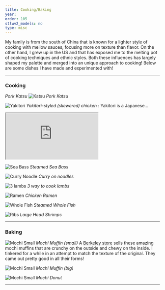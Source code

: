```yaml
---
title: Cooking/Baking
year:   
order: 105
stlwv2_models: no
type: misc
---
```


My family is from the south of China that is known for a lighter style of cooking with mellow sauces, focusing more on texture than flavor.
On the other hand, I grew up in the US and that has exposed me to the melting pot of cooking techniques and ethnic styles. 
Both these influences has largely shaped my palette and merged into an unique approach to cooking!
Below are some dishes I have made and experimented with!

---
### Cooking

*Pork Katsu*
![Katsu](/website/assets/images/foodporkkatsu.jpg)
*Pork Katsu*

![Yakitori](/website/assets/images/foodchickenyakitori.jpg)
*Yakitori-styled (skewered) chicken*
:  Yakitori is a Japanese...

<iframe src="https://drive.google.com/file/d/1rvdkvsND97ozCNDBySDMZiOoLVxlDQoE/preview"></iframe>

![Sea Bass](/website/assets/images/foodseabass.jpg)
*Steamed Sea Bass*


![Curry Noodle](/website/assets/images/foodcurrynoodle.jpg)
*Curry on noodles*


![3 lambs](/website/assets/images/food3lamb.jpg)
*3 way to cook lambs*

![Ramen](/website/assets/images/foodsoyuramen.jpg)
*Chicken Ramen*

![Whole Fish](/website/assets/images/foodwholefish.jpg)
*Steamed Whole Fish*

![Ribs](/website/assets/images/fullshrimp.jpg)
*Large Head Shrimps*

---
### Baking

![Mochi Small](/website/assets/images/foodmochismall.jpg)
*Mochi Muffin (small)*
A [Berkeley store](https://thirdculturebakery.com/) sells these amazing mochi muffins that are crunchy on the outside and chewy on the inside.
I tinkered for a while in an attempt to match the texture of the original.
They came out pretty good in all their forms!

![Mochi Small](/website/assets/images/foodmochibig.jpg)
*Mochi Muffin (big)*

![Mochi Small](/website/assets/images/foodmochidonut.jpg)
*Mochi Donut*

---

